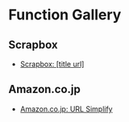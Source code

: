 Function Gallery
===

## Scrapbox

- [Scrapbox: [title url]](chrome-extension://ihnfodlbkhgjnbheemjhkjfkfglgbdgc/options.html#/install?f=eyJuYW1lIjoiU2NyYXBib3g6IFt0aXRsZSB1cmxdIiwiY29kZSI6Iih7dGl0bGUsIHBhZ2VVUkx9KSA9PiBgWyR7dGl0bGUucmVwbGFjZSgvXFxzKltcXFtcXF1dXFxzKi9nLCAnICcpfSAke3BhZ2VVUkx9XWA7IiwidGhlbWUiOnsidGV4dENvbG9yIjoiI0ZGRkZGRiIsImJhY2tncm91bmRDb2xvciI6IiMwNkI2MzIifSwidmVyc2lvbiI6MX0%3D)

## Amazon.co.jp

- [Amazon.co.jp: URL Simplify](chrome-extension://ihnfodlbkhgjnbheemjhkjfkfglgbdgc/options.html#/install?f=eyJuYW1lIjoiQW1hem9uLmNvLmpwOiBTaW1wbGlmeSBVUkwiLCJjb2RlIjoiLyoqXG4gKiBDb3B5IHNpbXBsaWZpZWQgYW1hem9uLmNvLmpwIGl0ZW0gVVJMLlxuICpcbiAqIFJldHVybmluZyBmYWxzeSB2YWx1ZSBkb2Vzbid0IG92ZXJ3cml0ZSB5b3VyIGNsaXBib2FyZC5cbiAqL1xuKHtwYWdlVVJMfSkgPT4ge1xuICBjb25zdCBtYXRjaCA9IHBhZ2VVUkwubWF0Y2goLyhcXC9kcFxcL1xcdyspWy8%2FXT8vKTtcbiAgcmV0dXJuIG1hdGNoID8gbmV3IFVSTChwYWdlVVJMKS5vcmlnaW4gKyBtYXRjaFsxXSA6IHVuZGVmaW5lZDtcbn0iLCJwYXR0ZXJuIjoiXmh0dHBzOi8vd3d3XFwuYW1hem9uXFwuY29cXC5qcC8uKy9kcC8uKyQiLCJ0aGVtZSI6eyJ0ZXh0Q29sb3IiOiIjMDAwMDAwIiwiYmFja2dyb3VuZENvbG9yIjoiI2ZmYTcyNCJ9LCJ2ZXJzaW9uIjoxfQ%3D%3D)
